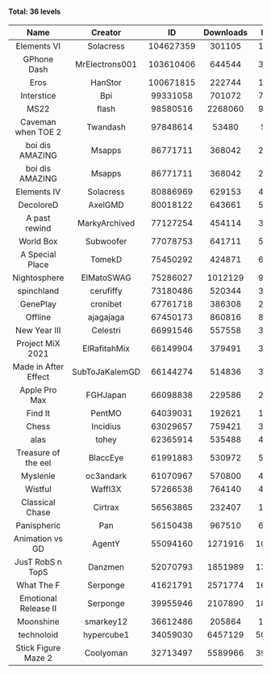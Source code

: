#### Total: 36 levels

| Name | Creator | ID | Downloads | Likes |
|:---:|:---:|:---:|:---:|:---:|
| Elements VI | Solacress | 104627359 | 301105 | 19253
| GPhone Dash | MrElectrons001 | 103610406 | 644544 | 38251
| Eros | HanStor | 100671815 | 222744 | 17778
| Interstice | Bpi | 99331058 | 701072 | 72739
| MS22 | flash | 98580516 | 2268060 | 91175
| Caveman when TOE 2 | Twandash | 97848614 | 53480 | 5908
| boi dis AMAZING | Msapps | 86771711 | 368042 | 25607
| boi dis AMAZING | Msapps | 86771711 | 368042 | 25607
| Elements IV | Solacress | 80886969 | 629153 | 43701
| DecoloreD | AxelGMD | 80018122 | 643661 | 53944
| A past rewind | MarkyArchived | 77127254 | 454114 | 30307
| World Box | Subwoofer | 77078753 | 641711 | 58701
| A Special Place | TomekD | 75450292 | 424871 | 60708
| Nightosphere | ElMatoSWAG | 75286027 | 1012129 | 95114
| spinchland | cerufiffy | 73180486 | 520344 | 39404
| GenePlay | cronibet | 67761718 | 386308 | 24739
| Offline | ajagajaga | 67450173 | 860816 | 80381
| New Year III | Celestri | 66991546 | 557558 | 36333
| Project MiX 2021 | ElRafitahMix | 66149904 | 379491 | 31111
| Made in After Effect | SubToJaKalemGD | 66144274 | 514836 | 30768
| Apple Pro Max | FGHJapan | 66098838 | 229586 | 21603
| Find It | PentMO | 64039031 | 192621 | 13668
| Chess | Incidius | 63029657 | 759421 | 33142
| alas | tohey | 62365914 | 535488 | 45143
| Treasure of the eel | BlaccEye | 61991883 | 530972 | 50107
| Myslenie | oc3andark | 61070967 | 570800 | 42688
| Wistful | Waffl3X | 57266538 | 764140 | 43544
| Classical Chase | Cirtrax | 56563865 | 232407 | 15805
| Panispheric | Pan | 56150438 | 967510 | 69708
| Animation vs GD | AgentY | 55094160 | 1271916 | 107650
| JusT RobS n TopS | Danzmen | 52070793 | 1851989 | 135347
| What The F | Serponge | 41621791 | 2571774 | 165747
| Emotional Release II | Serponge | 39955946 | 2107890 | 184476
| Moonshine | smarkey12 | 36612486 | 205864 | 10591
| technoloid | hypercube1 | 34059030 | 6457129 | 506377
| Stick Figure Maze 2 | Coolyoman | 32713497 | 5589966 | 399781
